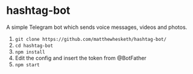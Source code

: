 # hashtag-bot
A simple Telegram bot which sends voice messages, videos and photos.

1. `git clone https://github.com/matthewhesketh/hashtag-bot/`
2. `cd hashtag-bot`
3. `npm install`
4. Edit the config and insert the token from @BotFather
5. `npm start`
